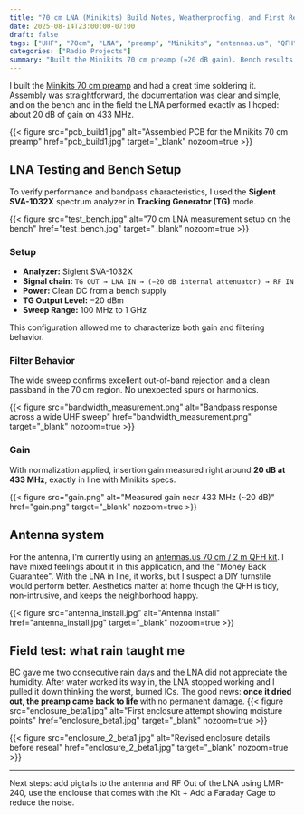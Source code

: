 ```yaml
---
title: "70 cm LNA (Minikits) Build Notes, Weatherproofing, and First Results"
date: 2025-08-14T23:00:00-07:00
draft: false
tags: ["UHF", "70cm", "LNA", "preamp", "Minikits", "antennas.us", "QFH", "turnstile", "station-build"]
categories: ["Radio Projects"]
summary: "Built the Minikits 70 cm preamp (≈20 dB gain). Bench results were great; rain exposed moisture and cabling issues. Here’s what worked, what didn’t, and what I’m changing."
---
```


I built the [Minikits 70 cm preamp](https://www.minikits.com.au/eme237) and had a great time soldering it. Assembly was straightforward, the documentation was clear and simple, and on the bench and in the field the LNA performed exactly as I hoped: about 20 dB of gain on 433 MHz.

{{< figure src="pcb_build1.jpg" alt="Assembled PCB for the Minikits 70 cm preamp" href="pcb_build1.jpg" target="_blank" nozoom=true >}}

## LNA Testing and Bench Setup

To verify performance and bandpass characteristics, I used the **Siglent SVA-1032X** spectrum analyzer in **Tracking Generator (TG)** mode.

{{< figure src="test_bench.jpg" alt="70 cm LNA measurement setup on the bench" href="test_bench.jpg" target="_blank" nozoom=true >}}

### Setup

- **Analyzer:** Siglent SVA-1032X
- **Signal chain:**
  `TG OUT → LNA IN → (−20 dB internal attenuator) → RF IN`
- **Power:** Clean DC from a bench supply
- **TG Output Level:** −20 dBm
- **Sweep Range:** 100 MHz to 1 GHz

This configuration allowed me to characterize both gain and filtering behavior.

### Filter Behavior

The wide sweep confirms excellent out-of-band rejection and a clean passband in the 70 cm region. No unexpected spurs or harmonics.

{{< figure src="bandwidth_measurement.png" alt="Bandpass response across a wide UHF sweep" href="bandwidth_measurement.png" target="_blank" nozoom=true >}}

### Gain

With normalization applied, insertion gain measured right around **20 dB at 433 MHz**, exactly in line with Minikits specs.

{{< figure src="gain.png" alt="Measured gain near 433 MHz (~20 dB)" href="gain.png" target="_blank" nozoom=true >}}


## Antenna system

For the antenna, I’m currently using an [antennas.us 70 cm / 2 m QFH kit](https://www.antennas.us/store/p/396-UC-AMSAT-KITP-2-m-/-70-cm-Passive-Amateur-Satellite-Antenna-Kit.html). I have mixed feelings about it in this application, and the "Money Back Guarantee". With the LNA in line, it works, but I suspect a DIY turnstile would perform better. Aesthetics matter at home though the QFH is tidy, non-intrusive, and keeps the neighborhood happy.

{{< figure src="antenna_install.jpg" alt="Antenna Install" href="antenna_install.jpg" target="_blank" nozoom=true >}}


## Field test: what rain taught me

BC gave me two consecutive rain days and the LNA did not appreciate the humidity. After water worked its way in, the LNA stopped working and I pulled it down thinking the worst, burned ICs. The good news: **once it dried out, the preamp came back to life** with no permanent damage.
{{< figure src="enclosure_beta1.jpg" alt="First enclosure attempt showing moisture points" href="enclosure_beta1.jpg" target="_blank" nozoom=true >}}

{{< figure src="enclosure_2_beta1.jpg" alt="Revised enclosure details before reseal" href="enclosure_2_beta1.jpg" target="_blank" nozoom=true >}}

---

Next steps: add pigtails to the antenna and RF Out of the LNA using LMR-240, use the enclouse that comes with the Kit + Add a Faraday Cage to reduce the noise.
